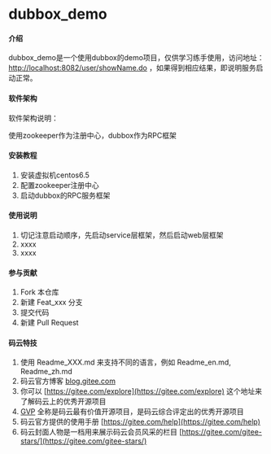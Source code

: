 # dubbox_demo

#### 介绍
dubbox_demo是一个使用dubbox的demo项目，仅供学习练手使用，访问地址：<http://localhost:8082/user/showName.do> ，如果得到相应结果，即说明服务启动正常。

#### 软件架构
软件架构说明：

使用zookeeper作为注册中心，dubbox作为RPC框架


#### 安装教程

1.  安装虚拟机centos6.5
2.  配置zookeeper注册中心
3.  启动dubbox的RPC服务框架

#### 使用说明

1.  切记注意启动顺序，先启动service层框架，然后启动web层框架
2.  xxxx
3.  xxxx

#### 参与贡献

1.  Fork 本仓库
2.  新建 Feat_xxx 分支
3.  提交代码
4.  新建 Pull Request


#### 码云特技

1.  使用 Readme\_XXX.md 来支持不同的语言，例如 Readme\_en.md, Readme\_zh.md
2.  码云官方博客 [blog.gitee.com](https://blog.gitee.com)
3.  你可以 [https://gitee.com/explore](https://gitee.com/explore) 这个地址来了解码云上的优秀开源项目
4.  [GVP](https://gitee.com/gvp) 全称是码云最有价值开源项目，是码云综合评定出的优秀开源项目
5.  码云官方提供的使用手册 [https://gitee.com/help](https://gitee.com/help)
6.  码云封面人物是一档用来展示码云会员风采的栏目 [https://gitee.com/gitee-stars/](https://gitee.com/gitee-stars/)
